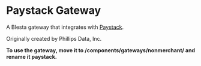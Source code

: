 # Paystack Gateway

A Blesta gateway that integrates with [Paystack](https://paystack.com/).

Originally created by Phillips Data, Inc.

**To use the gateway, move it to /components/gateways/nonmerchant/ and rename it paystack.**